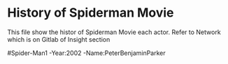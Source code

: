 # History of Spiderman Movie

This file show the histor of Spiderman Movie each actor.
Refer to Network which is on Gitlab of Insight section

#Spider-Man1
-Year:2002
-Name:PeterBenjaminParker

